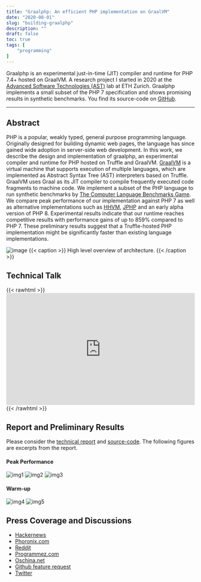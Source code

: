 ```yaml
---
title: "Graalphp: An efficient PHP implementation on GraalVM"
date: "2020-08-01"
slug: "building-graalphp"
description: ""
draft: false
toc: true
tags: [
    "programming"
]
---
```

Graalphp is an experimental just-in-time (JIT) compiler and runtime for PHP 7.4+
hosted on GraalVM. A research project I started in 2020 at the [Advanced
Software Technologies (AST)](https://ast.ethz.ch/) lab at ETH Zurich. Graalphp
implements a small subset of the PHP 7 specification and shows promising results
in synthetic benchmarks. You find its source-code on
[GitHub](https://github.com/abertschi/graalphp). <!--more-->

---

## Abstract
PHP is a popular, weakly typed, general purpose programming language. Originally
designed for building dynamic web pages, the language has since gained wide
adoption in server-side web development. In this work, we describe the design
and implementation of graalphp, an experimental compiler and runtime for PHP
hosted on Truffle and GraalVM. [GraalVM](https://www.graalvm.org/) is a virtual
machine that supports execution of multiple languages, which are implemented as
Abstract Syntax Tree (AST) interpreters based on Truffle. GraalVM uses Graal as
its JIT compiler to compile frequently executed code fragments to machine code.
We implement a subset of the PHP language to run synthetic benchmarks by [The
Computer Language Benchmarks
Game](https://benchmarksgame-team.pages.debian.net/benchmarksgame/index.html).
We compare peak performance of our implementation against PHP 7 as well as
alternative implementations such as [HHVM](https://hhvm.com/),
[JPHP](https://github.com/jphp-group/jphp) and an early alpha version of PHP 8.
Experimental results indicate that our runtime reaches competitive results with
performance gains of up to 859% compared to PHP 7. These preliminary results
suggest that a Truffle-hosted PHP implementation might be significantly faster
than existing language implementations.

![image](/blog/2020_graalphp/image_2020-09-06_12-36-43.png) {{< caption >}} High
level overview of architecture. {{< /caption >}}

## Technical Talk
{{< rawhtml >}} <iframe style="width: 100%" height="300px"
src="https://www.youtube.com/embed/Dzahabn8ojo" title="YouTube video player"
frameborder="0" allow="accelerometer; autoplay; clipboard-write;
encrypted-media; gyroscope; picture-in-picture" allowfullscreen></iframe> {{<
/rawhtml >}}


## Report and Preliminary Results
Please consider the [technical
report](https://abertschi.ch/default_public/ethz/graalphp/download.php) and
[source-code](https://github.com/abertschi/graalphp). The following figures are
excerpts from the report.

#### Peak Performance
![img1](/blog/2020_graalphp/image_2020-09-06_12-35-34.png)
![img2](/blog/2020_graalphp/image_2020-09-06_12-35-57.png)
![img3](/blog/2020_graalphp/image_2020-09-06_12-36-09.png)


#### Warm-up
![img4](/blog/2020_graalphp/image_2020-09-02_19-17-24.png)
![img5](/blog/2020_graalphp/image_2020-09-02_19-16-51.png)


## Press Coverage and Discussions
- [Hackernews](https://news.ycombinator.com/item?id=24565930)
- [Phoronix.com](https://www.phoronix.com/news/GraalPHP-GraalVM-PHP)
- [Reddit](https://www.reddit.com/r/PHP/comments/j22xje/859_php_performance_improvement_from_php_7_and/)
- [Programmez.com](https://www.programmez.com/actualites/graalphp-une-implementation-de-php-sur-graalvm-30958)
- [Oschina.net](https://www.oschina.net/news/118944/graalphp-graalvm-php?p=2)
- [Github feature request](https://github.com/oracle/graal/issues/361)
- [Twitter](https://twitter.com/thomaswue/status/1305845567415824384)


